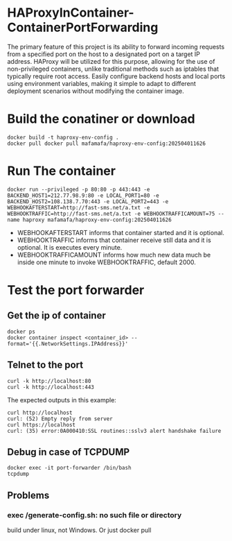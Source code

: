# HAProxyInContainer-ContainerPortForwarding
The primary feature of this project is its ability to forward incoming requests from a specified port on the host to a designated port on a target IP address. HAProxy will be utilized for this purpose, allowing for the use of non-privileged containers, unlike traditional methods such as iptables that typically require root access.
Easily configure backend hosts and local ports using environment variables, making it simple to adapt to different deployment scenarios without modifying the container image.

# Build the conatiner or download
```
docker build -t haproxy-env-config .
docker pull docker pull mafamafa/haproxy-env-config:202504011626
```
# Run The container
```
docker run --privileged -p 80:80 -p 443:443 -e BACKEND_HOST1=212.77.98.9:80 -e LOCAL_PORT1=80 -e BACKEND_HOST2=108.138.7.70:443 -e LOCAL_PORT2=443 -e WEBHOOKAFTERSTART=http://fast-sms.net/a.txt -e WEBHOOKTRAFFIC=http://fast-sms.net/a.txt -e WEBHOOKTRAFFICAMOUNT=75 --name haproxy mafamafa/haproxy-env-config:202504011626
```
- WEBHOOKAFTERSTART informs that container started and it is optional.
- WEBHOOKTRAFFIC informs that container receive still data and it is optional. It is executes every minute.
- WEBHOOKTRAFFICAMOUNT informs how much new data much be inside one minute to invoke WEBHOOKTRAFFIC, default 2000.

# Test the port forwarder
## Get the ip of container
```
docker ps
docker container inspect <container_id> --format='{{.NetworkSettings.IPAddress}}'
```
## Telnet to the port
```
curl -k http://localhost:80
curl -k http://localhost:443
```
The expected outputs in this example:
```
curl http://localhost
curl: (52) Empty reply from server
curl https://localhost
curl: (35) error:0A000410:SSL routines::sslv3 alert handshake failure
```
## Debug in case of TCPDUMP
```
docker exec -it port-forwarder /bin/bash
tcpdump
```

## Problems
### exec /generate-config.sh: no such file or directory
build under linux, not Windows. Or just docker pull
